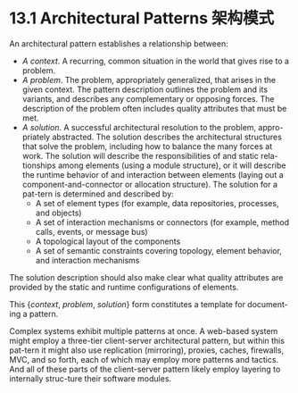 13.1 Architectural Patterns 架构模式
===

An architectural pattern establishes a relationship between:
* _A context_. A recurring, common situation in the world that gives rise to a problem.
* _A problem_. The problem, appropriately generalized, that arises in the given context. The pattern description outlines the problem and its variants, and describes any complementary or opposing forces. The description of the problem often includes quality attributes that must be met.
* _A solution_. A successful architectural resolution to the problem, appro-priately abstracted. The solution describes the architectural structures that solve the problem, including how to balance the many forces at work. The solution will describe the responsibilities of and static rela-tionships among elements (using a module structure), or it will describe the runtime behavior of and interaction between elements (laying out a component-and-connector or allocation structure). The solution for a pat-tern is determined and described by:
    * A set of element types (for example, data repositories, processes, and objects)
    * A set of interaction mechanisms or connectors (for example, method calls, events, or message bus)
    * A topological layout of the components
    * A set of semantic constraints covering topology, element behavior, and interaction mechanisms 

The solution description should also make clear what quality attributes are provided by the static and runtime configurations of elements.

This {_context_, _problem_, _solution_} form constitutes a template for document-ing a pattern.

Complex systems exhibit multiple patterns at once. A web-based system might employ a three-tier client-server architectural pattern, but within this pat-tern it might also use replication (mirroring), proxies, caches, firewalls, MVC, and so forth, each of which may employ more patterns and tactics. And all of these parts of the client-server pattern likely employ layering to internally struc-ture their software modules.
